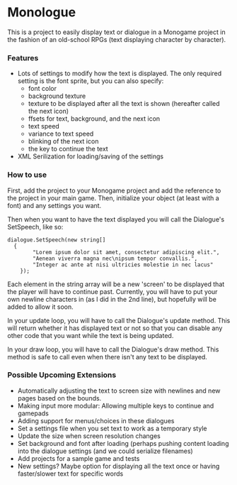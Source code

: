 # Monologue
This is a project to easily display text or dialogue in a Monogame project in the fashion of an old-school RPGs (text displaying character by character).

### Features
* Lots of settings to modify how the text is displayed. The only required setting is the font sprite, but you can also specify: 
  * font color 
  * background texture
  * texture to be displayed after all the text is shown (hereafter called the next icon)
  * ffsets for text, background, and the next icon
  * text speed
  * variance to text speed
  * blinking of the next icon
  * the key to continue the text
* XML Serilization for loading/saving of the settings

### How to use
First, add the project to your Monogame project and add the reference to the project in your main game. Then, initialize your object (at least with a font) and any settings you want.

Then when you want to have the text displayed you will call the Dialogue's SetSpeech, like so:
```
dialogue.SetSpeech(new string[] 
  { 
		"Lorem ipsum dolor sit amet, consectetur adipiscing elit.", 
		"Aenean viverra magna nec\nipsum tempor convallis.", 
		"Integer ac ante at nisi ultricies molestie in nec lacus" 
	});
```
Each element in the string array will be a new 'screen' to be displayed that the player will have to continue past. Currently, you will have to put your own newline characters in (as I did in the 2nd line), but hopefully will be added to allow it soon.

In your update loop, you will have to call the Dialogue's update method. This will return whether it has displayed text or not so that you can disable any other code that you want while the text is being updated.

In your draw loop, you will have to call the Dialogue's draw method. This method is safe to call even when there isn't any text to be displayed.


### Possible Upcoming Extensions
* Automatically adjusting the text to screen size with newlines and new pages based on the bounds.
* Making input more modular: Allowing multiple keys to continue and gamepads
* Adding support for menus/choices in these dialogues
* Set a settings file when you set text to work as a temporary style
* Update the size when screen resolution changes
* Set background and font after loading (perhaps pushing content loading into the dialogue settings (and we could serialize filenames)
* Add projects for a sample game and tests
* New settings? Maybe option for displaying all the text once or having faster/slower text for specific words
